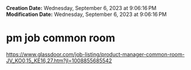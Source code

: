 <div><b>Creation Date:</b> Wednesday, September 6, 2023 at 9:06:16 PM<br></div>
<div><b>Modification Date:</b> Wednesday, September 6, 2023 at 9:06:16 PM<br></div>
<div><h1>pm job common room</h1></div>
<div><a href=https://www.glassdoor.com/job-listing/product-manager-common-room-JV_KO0,15_KE16,27.htm?jl=1008855685542>https://www.glassdoor.com/job-listing/product-manager-common-room-JV_KO0,15_KE16,27.htm?jl=1008855685542</a><br></div>

